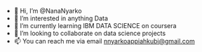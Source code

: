 - 👋 Hi, I’m @NanaNyarko
- 👀 I’m interested in anything Data
- 🌱 I’m currently learning IBM DATA SCIENCE on coursera
- 💞️ I’m looking to collaborate on data science projects
- 📫 You can reach me via email nnyarkoappiahkubi@gmail.com
  

<!---
NanaNyarko/NanaNyarko is a ✨ special ✨ repository because its `README.md` (this file) appears on your GitHub profile.
You can click the Preview link to take a look at your changes.
--->
